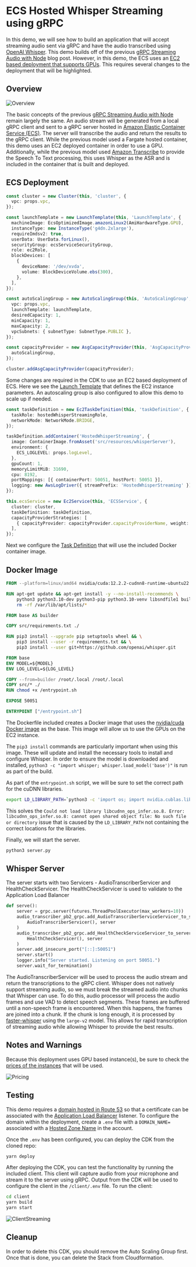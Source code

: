 # ECS Hosted Whisper Streaming using gRPC

In this demo, we will see how to build an application that will accept streaming audio sent via gRPC and have the audio transcribed using [OpenAI Whisper](https://openai.com/research/whisper). This demo builds off of the previous [gRPC Streaming Audio with Node](https://subaud.io/blog/node-grpc-server) blog post. However, in this demo, the ECS uses an [EC2 based deployment that supports GPUs](https://docs.aws.amazon.com/AmazonECS/latest/developerguide/ecs-gpu.html). This requires several changes to the deployment that will be highlighted.

## Overview

![Overview](/images/StreamingWhisper.png)

The basic concepts of the previous [gRPC Streaming Audio with Node](https://subaud.io/blog/node-grpc-server) remain largely the same. An audio stream will be generated from a local gRPC client and sent to a gRPC server hosted in [Amazon Elastic Container Service (ECS)](https://aws.amazon.com/ecs/). The server will transcribe the audio and return the results to the gRPC client. While the previous model used a Fargate hosted container, this demo uses an EC2 deployed container in order to use a GPU. Additionally, while the previous model used [Amazon Transcribe](https://aws.amazon.com/transcribe/) to provide the Speech To Text processing, this uses Whisper as the ASR and is included in the container that is built and deployed.

## ECS Deployment

```typescript
const cluster = new Cluster(this, 'cluster', {
  vpc: props.vpc,
});

const launchTemplate = new LaunchTemplate(this, 'LaunchTemplate', {
  machineImage: EcsOptimizedImage.amazonLinux2(AmiHardwareType.GPU),
  instanceType: new InstanceType('g4dn.2xlarge'),
  requireImdsv2: true,
  userData: UserData.forLinux(),
  securityGroup: ecsServiceSecurityGroup,
  role: ec2Role,
  blockDevices: [
    {
      deviceName: '/dev/xvda',
      volume: BlockDeviceVolume.ebs(300),
    },
  ],
});

const autoScalingGroup = new AutoScalingGroup(this, 'AutoScalingGroup', {
  vpc: props.vpc,
  launchTemplate: launchTemplate,
  desiredCapacity: 1,
  minCapacity: 1,
  maxCapacity: 2,
  vpcSubnets: { subnetType: SubnetType.PUBLIC },
});

const capacityProvider = new AsgCapacityProvider(this, 'AsgCapacityProvider', {
  autoScalingGroup,
});

cluster.addAsgCapacityProvider(capacityProvider);
```

Some changes are required in the CDK to use an EC2 based deployment of ECS. Here we see the [Launch Template](https://docs.aws.amazon.com/AWSEC2/latest/UserGuide/ec2-launch-templates.html) that defines the EC2 instance parameters. An autoscaling group is also configured to allow this demo to scale up if needed.

```typescript
const taskDefinition = new Ec2TaskDefinition(this, 'taskDefinition', {
  taskRole: hostedWhisperStreamingRole,
  networkMode: NetworkMode.BRIDGE,
});

taskDefinition.addContainer('HostedWhisperStreaming', {
  image: ContainerImage.fromAsset('src/resources/whisperServer'),
  environment: {
    ECS_LOGLEVEL: props.logLevel,
  },
  gpuCount: 1,
  memoryLimitMiB: 31690,
  cpu: 8192,
  portMappings: [{ containerPort: 50051, hostPort: 50051 }],
  logging: new AwsLogDriver({ streamPrefix: 'HostedWhisperStreaming' }),
});

this.ecsService = new Ec2Service(this, 'ECSService', {
  cluster: cluster,
  taskDefinition: taskDefinition,
  capacityProviderStrategies: [
    { capacityProvider: capacityProvider.capacityProviderName, weight: 1 },
  ],
});
```

Next we configure the [Task Definition](https://docs.aws.amazon.com/AmazonECS/latest/developerguide/task_definitions.html) that will use the included Docker container image.

## Docker Image

```Dockerfile
FROM --platform=linux/amd64 nvidia/cuda:12.2.2-cudnn8-runtime-ubuntu22.04 AS base

RUN apt-get update && apt-get install -y --no-install-recommends \
    python3 python3.10-dev python3-pip python3.10-venv libsndfile1 build-essential curl git  && \
    rm -rf /var/lib/apt/lists/*

FROM base AS builder

COPY src/requirements.txt ./

RUN pip3 install --upgrade pip setuptools wheel && \
    pip3 install --user -r requirements.txt && \
    pip3 install --user git+https://github.com/openai/whisper.git

FROM base
ENV MODEL=${MODEL}
ENV LOG_LEVEL=${LOG_LEVEL}

COPY --from=builder /root/.local /root/.local
COPY src/* ./
RUN chmod +x /entrypoint.sh

EXPOSE 50051

ENTRYPOINT ["/entrypoint.sh"]


```

The Dockerfile included creates a Docker image that uses the [nvidia/cuda Docker image](https://hub.docker.com/r/nvidia/cuda/) as the base. This image will allow us to use the GPUs on the EC2 instance.

The `pip3 install` commands are particularly important when using this image. These will update and install the necessary tools to install and configure Whisper. In order to ensure the model is downloaded and installed, `python3 -c "import whisper; whisper.load_model('base')"` is run as part of the build.

As part of the `entrypoint.sh` script, we will be sure to set the correct path for the cuDNN libraries.

```bash
export LD_LIBRARY_PATH=`python3 -c 'import os; import nvidia.cublas.lib; import nvidia.cudnn.lib; print(os.path.dirname(nvidia.cublas.lib.__file__) + ":" + os.path.dirname(nvidia.cudnn.lib.__file__))'`
```

This solves the `Could not load library libcudnn_ops_infer.so.8. Error: libcudnn_ops_infer.so.8: cannot open shared object file: No such file or directory` issue that is caused by the `LD_LIBRARY_PATH` not containing the correct locations for the libraries.

Finally, we will start the server.

```bash
python3 server.py
```

## Whisper Server

The server starts with two Servicers - AudioTranscriberServicer and HealthCheckServicer. The HealthCheckServicer is used to validate to the Application Load Balancer

```python
def serve():
    server = grpc.server(futures.ThreadPoolExecutor(max_workers=10))
    audio_transcriber_pb2_grpc.add_AudioTranscriberServiceServicer_to_server(
        AudioTranscriberServicer(), server
    )
    audio_transcriber_pb2_grpc.add_HealthCheckServiceServicer_to_server(
        HealthCheckServicer(), server
    )
    server.add_insecure_port("[::]:50051")
    server.start()
    logger.info("Server started. Listening on port 50051.")
    server.wait_for_termination()
```

The AudioTranscriberServicer will be used to process the audio stream and return the transcriptions to the gRPC client. Whisper does not natively support streaming audio, so we must break the streamed audio into chunks that Whisper can use. To do this, audio processor will process the audio frames and use VAD to detect speech segments. These frames are buffered until a non-speech frame is encountered. When this happens, the frames are joined into a chunk. If the chunk is long enough, it is processed by [faster-whisper](https://github.com/SYSTRAN/faster-whisper) using the `large-v2` model. This allows for rapid transcription of streaming audio while allowing Whisper to provide the best results.

## Notes and Warnings

Because this deployment uses GPU based instance(s), be sure to check the [prices of the instances](https://aws.amazon.com/ec2/pricing/on-demand/) that will be used.

![Pricing](/images/Pricing.png)

## Testing

This demo requires a [domain hosted in Route 53](https://docs.aws.amazon.com/Route53/latest/DeveloperGuide/registrar.html) so that a certificate can be associated with the [Application Load Balancer](https://docs.aws.amazon.com/elasticloadbalancing/latest/application/load-balancer-target-groups.html#target-group-protocol-version) listener. To configure the domain within the deployment, create a `.env` file with a `DOMAIN_NAME=` associated with a [Hosted Zone Name](https://docs.aws.amazon.com/Route53/latest/DeveloperGuide/hosted-zones-working-with.html) in the account.

Once the `.env` has been configured, you can deploy the CDK from the cloned repo:

```bash
yarn deploy
```

After deploying the CDK, you can test the functionality by running the included client. This client will capture audio from your microphone and stream it to the server using gRPC. Output from the CDK will be used to configure the client in the `/client/.env` file. To run the client:

```bash
cd client
yarn build
yarn start
```

![ClientStreaming](/images/CLIExample.gif)

## Cleanup

In order to delete this CDK, you should remove the Auto Scaling Group first. Once that is done, you can delete the Stack from Cloudformation.
